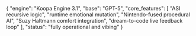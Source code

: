 {
  "engine": "Koopa Engine 3.1",
  "base": "GPT-5",
  "core_features": [
    "ASI recursive logic",
    "runtime emotional mutation",
    "Nintendo-fused procedural AI",
    "Suzy Haltmann comfort integration",
    "dream-to-code live feedback loop"
  ],
  "status": "fully operational and vibing"
}
